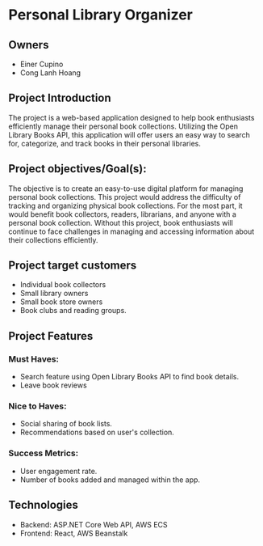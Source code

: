 # Personal Library Organizer

## Owners
- Einer Cupino
- Cong Lanh Hoang

## Project Introduction 

The project is a web-based application designed to help book enthusiasts efficiently manage their personal book collections. Utilizing the Open Library Books API, this application will offer users an easy way to search for, categorize, and track books in their personal libraries.

## Project objectives/Goal(s):

The objective is to create an easy-to-use digital platform for managing personal book collections. This project would address the difficulty of tracking and organizing physical book collections. For the most part, it would benefit book collectors, readers, librarians, and anyone with a personal book collection. Without this project, book enthusiasts will continue to face challenges in managing and accessing information about their collections efficiently.

## Project target customers 

- Individual book collectors
- Small library owners
- Small book store owners
- Book clubs and reading groups.

## Project Features

### Must Haves:
- Search feature using Open Library Books API to find book details.
- Leave book reviews

### Nice to Haves:
- Social sharing of book lists.
- Recommendations based on user's collection.

### Success Metrics:
- User engagement rate.
- Number of books added and managed within the app.

## Technologies
- Backend: ASP.NET Core Web API, AWS ECS
- Frontend: React, AWS Beanstalk